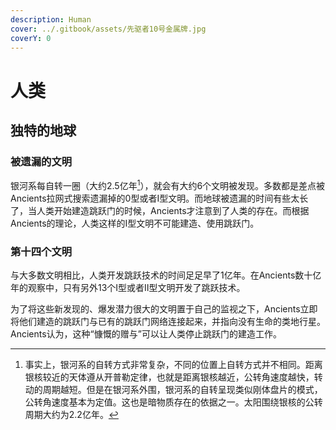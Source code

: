 ```yaml
---
description: Human
cover: ../.gitbook/assets/先驱者10号金属牌.jpg
coverY: 0
---
```


# 人类

## 独特的地球

### 被遗漏的文明

银河系每自转一圈（大约2.5亿年[^1]），就会有大约6个文明被发现。多数都是差点被Ancients拉网式搜索遗漏掉的0型或者Ⅰ型文明。而地球被遗漏的时间有些太长了，当人类开始建造跳跃门的时候，Ancients才注意到了人类的存在。而根据Ancients的理论，人类这样的Ⅰ型文明不可能建造、使用跳跃门。

### 第十四个文明

与大多数文明相比，人类开发跳跃技术的时间足足早了1亿年。在Ancients数十亿年的观察中，只有另外13个Ⅰ型或者Ⅱ型文明开发了跳跃技术。

为了将这些新发现的、爆发潜力很大的文明置于自己的监视之下，Ancients立即将他们建造的跳跃门与已有的跳跃门网络连接起来，并指向没有生命的类地行星。Ancients认为，这种“慷慨的赠与”可以让人类停止跳跃门的建造工作。

[^1]: 事实上，银河系的自转方式非常复杂，不同的位置上自转方式并不相同。距离银核较近的天体遵从开普勒定律，也就是距离银核越近，公转角速度越快，转动的周期越短。但是在银河系外围，银河系的自转呈现类似刚体盘片的模式，公转角速度基本为定值。这也是暗物质存在的依据之一。太阳围绕银核的公转周期大约为2.2亿年。
